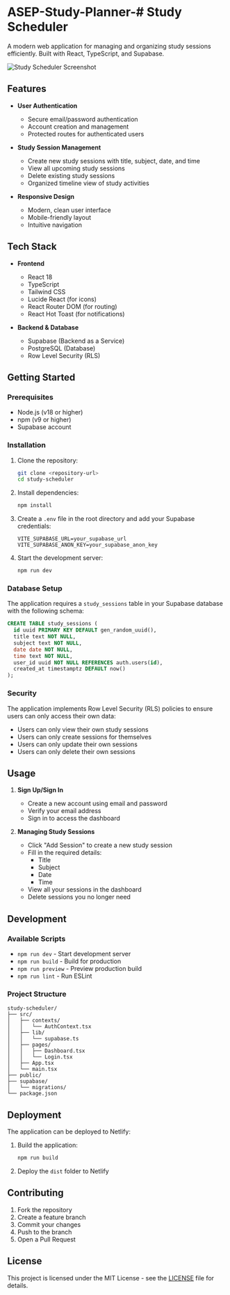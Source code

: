# ASEP-Study-Planner-# Study Scheduler

A modern web application for managing and organizing study sessions efficiently. Built with React, TypeScript, and Supabase.

![Study Scheduler Screenshot](https://images.unsplash.com/photo-1434030216411-0b793f4b4173?auto=format&fit=crop&q=80&w=1000)

## Features

- **User Authentication**
  - Secure email/password authentication
  - Account creation and management
  - Protected routes for authenticated users

- **Study Session Management**
  - Create new study sessions with title, subject, date, and time
  - View all upcoming study sessions
  - Delete existing study sessions
  - Organized timeline view of study activities

- **Responsive Design**
  - Modern, clean user interface
  - Mobile-friendly layout
  - Intuitive navigation

## Tech Stack

- **Frontend**
  - React 18
  - TypeScript
  - Tailwind CSS
  - Lucide React (for icons)
  - React Router DOM (for routing)
  - React Hot Toast (for notifications)

- **Backend & Database**
  - Supabase (Backend as a Service)
  - PostgreSQL (Database)
  - Row Level Security (RLS)

## Getting Started

### Prerequisites

- Node.js (v18 or higher)
- npm (v9 or higher)
- Supabase account

### Installation

1. Clone the repository:
   ```bash
   git clone <repository-url>
   cd study-scheduler
   ```

2. Install dependencies:
   ```bash
   npm install
   ```

3. Create a `.env` file in the root directory and add your Supabase credentials:
   ```env
   VITE_SUPABASE_URL=your_supabase_url
   VITE_SUPABASE_ANON_KEY=your_supabase_anon_key
   ```

4. Start the development server:
   ```bash
   npm run dev
   ```

### Database Setup

The application requires a `study_sessions` table in your Supabase database with the following schema:

```sql
CREATE TABLE study_sessions (
  id uuid PRIMARY KEY DEFAULT gen_random_uuid(),
  title text NOT NULL,
  subject text NOT NULL,
  date date NOT NULL,
  time text NOT NULL,
  user_id uuid NOT NULL REFERENCES auth.users(id),
  created_at timestamptz DEFAULT now()
);
```

### Security

The application implements Row Level Security (RLS) policies to ensure users can only access their own data:

- Users can only view their own study sessions
- Users can only create sessions for themselves
- Users can only update their own sessions
- Users can only delete their own sessions

## Usage

1. **Sign Up/Sign In**
   - Create a new account using email and password
   - Verify your email address
   - Sign in to access the dashboard

2. **Managing Study Sessions**
   - Click "Add Session" to create a new study session
   - Fill in the required details:
     - Title
     - Subject
     - Date
     - Time
   - View all your sessions in the dashboard
   - Delete sessions you no longer need

## Development

### Available Scripts

- `npm run dev` - Start development server
- `npm run build` - Build for production
- `npm run preview` - Preview production build
- `npm run lint` - Run ESLint

### Project Structure

```
study-scheduler/
├── src/
│   ├── contexts/
│   │   └── AuthContext.tsx
│   ├── lib/
│   │   └── supabase.ts
│   ├── pages/
│   │   ├── Dashboard.tsx
│   │   └── Login.tsx
│   ├── App.tsx
│   └── main.tsx
├── public/
├── supabase/
│   └── migrations/
└── package.json
```

## Deployment

The application can be deployed to Netlify:

1. Build the application:
   ```bash
   npm run build
   ```

2. Deploy the `dist` folder to Netlify

## Contributing

1. Fork the repository
2. Create a feature branch
3. Commit your changes
4. Push to the branch
5. Open a Pull Request

## License

This project is licensed under the MIT License - see the [LICENSE](LICENSE) file for details.
